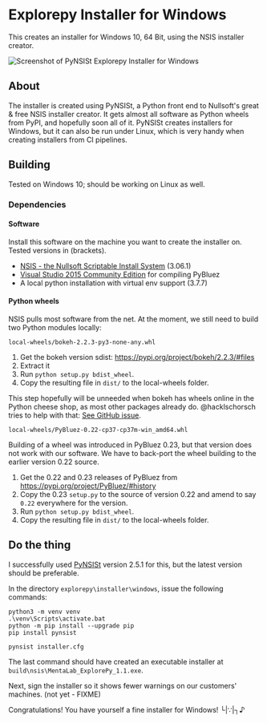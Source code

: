 # Explorepy Installer for Windows

This creates an installer for Windows 10, 64 Bit, using the NSIS installer creator.

![Screenshot of PyNSISt Explorepy Installer for Windows](screenshot.png)


## About

The installer is created using PyNSISt, a Python front end to Nullsoft's great & free NSIS installer creator.
It gets almost all software as Python wheels from PyPI, and hopefully soon all of it.
PyNSISt creates installers for Windows, but it can also be run under Linux, which is very handy when creating installers from CI pipelines.


## Building

Tested on Windows 10; should be working on Linux as well.


### Dependencies

#### Software

Install this software on the machine you want to create the installer on.
Tested versions in (brackets).

  - [NSIS - the Nullsoft Scriptable Install System](https://nsis.sourceforge.io/) (3.06.1)
  - [Visual Studio 2015 Community Edition](https://visualstudio.microsoft.com/vs/older-downloads/) for compiling PyBluez
  - A local python installation with virtual env support (3.7.7)


#### Python wheels

NSIS pulls most software from the net.
At the moment, we still need to build two Python modules locally:


`local-wheels/bokeh-2.2.3-py3-none-any.whl`

  1. Get the bokeh version sdist: https://pypi.org/project/bokeh/2.2.3/#files
  2. Extract it
  3. Run `python setup.py bdist_wheel`.
  4. Copy the resulting file in `dist/` to the local-wheels folder.

This step hopefully will be unneeded when bokeh has wheels online in the Python cheese shop, as most other packages already do.
@hacklschorsch tries to help with that: [See GitHub issue](https://github.com/bokeh/bokeh/issues/10572).


`local-wheels/PyBluez-0.22-cp37-cp37m-win_amd64.whl`

Building of a wheel was introduced in PyBluez 0.23, but that version does not work with our software.
We have to back-port the wheel building to the earlier version 0.22 source.

  1. Get the 0.22 and 0.23 releases of PyBluez from https://pypi.org/project/PyBluez/#history
  2. Copy the 0.23 `setup.py` to the source of version 0.22 and amend to say `0.22` everywhere for the version.
  3. Run `python setup.py bdist_wheel`.
  4. Copy the resulting file in `dist/` to the local-wheels folder.


## Do the thing

I successfully used [PyNSISt](https://pynsist.readthedocs.io/) version 2.5.1 for this, but the latest version should be preferable.

In the directory `explorepy\installer\windows`, issue the following commands:


    python3 -m venv venv
    .\venv\Scripts\activate.bat
    python -m pip install --upgrade pip
    pip install pynsist

    pynsist installer.cfg


The last command should have created an executable installer at `build\nsis\MentaLab_ExplorePy_1.1.exe`.

Next, sign the installer so it shows fewer warnings on our customers' machines.
(not yet - FIXME)

Congratulations! You have yourself a fine installer for Windows!  └|∵|┐♪

